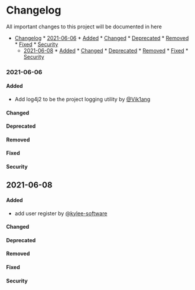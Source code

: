 # Changelog
All important changes to this project will be documented in here

<!--ts-->
* [Changelog](#changelog)
      * [2021-06-06](#2021-06-06)
         * [Added](#added)
         * [Changed](#changed)
         * [Deprecated](#deprecated)
         * [Removed](#removed)
         * [Fixed](#fixed)
         * [Security](#security)
   * [2021-06-08](#2021-06-08)
         * [Added](#added-1)
         * [Changed](#changed-1)
         * [Deprecated](#deprecated-1)
         * [Removed](#removed-1)
         * [Fixed](#fixed-1)
         * [Security](#security-1)

<!-- Added by: runner, at: Tue Jun  8 00:23:20 UTC 2021 -->

<!--te-->

### 2021-06-06

#### Added

- Add log4j2 to be the project logging utility by [@Vik1ang](https://github.com/Vik1ang)

#### Changed

#### Deprecated

#### Removed

#### Fixed

#### Security

## 2021-06-08

#### Added

- add user register by [@kylee-software](https://github.com/kylee-software)

#### Changed

#### Deprecated

#### Removed

#### Fixed

#### Security